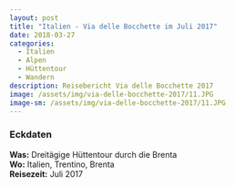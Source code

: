```yaml
---
layout: post
title: "Italien - Via delle Bocchette im Juli 2017"
date: 2018-03-27
categories:
  - Italien
  - Alpen
  - Hüttentour
  - Wandern
description: Reisebericht Via delle Bocchette 2017
image: /assets/img/via-delle-bocchette-2017/11.JPG
image-sm: /assets/img/via-delle-bocchette-2017/11.JPG
---
```

### Eckdaten
**Was:** Dreitägige Hüttentour durch die Brenta<br/>
**Wo:** Italien, Trentino, Brenta<br/>
**Reisezeit:** Juli 2017<br/>
